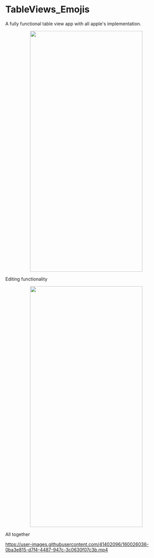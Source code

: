 # TableViews_Emojis
A fully functional table view app with all apple's implementation.

<p align="center">
<img src="https://user-images.githubusercontent.com/41402096/160023503-f57fbe85-4ec7-4471-9d96-b300da528ced.png" width="350" height="750" />

Editing functionality
  
<p align="center">
<img src="https://user-images.githubusercontent.com/41402096/160024463-342de31a-f8a4-443f-bcbf-6f678ac953ad.png" width="350" height="750" />

  All together

  https://user-images.githubusercontent.com/41402096/160026036-0ba3e815-d7f4-4487-947c-3c0630f07c3b.mp4
